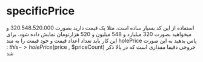 # specificPrice

استفاده از این کد بسیار ساده است. مثلا یک قیمت دارید بصورت 320.548.520.000 و میخواهید بصورت 320 میلیارد و 548 میلیون و 520 هزارتومان نمایش داده شود. برای این کار باید تعداد اعداد قیمت و خود قیمت را به متد holePrice پاس بدهید به این صورت : 
$this->holePrice($price , $priceCount)
خروجی دقیقا مقداری است که در بالا ذکر شد 
